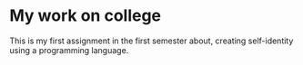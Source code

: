 # My work on college
This is my first assignment in the first semester about, creating self-identity using a programming language.
